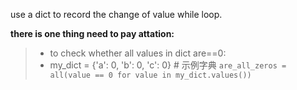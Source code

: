 use a dict to record the change of value while loop.

**there is one thing need to pay attation:**
>+ to check whether all values in dict are==0:
>+ my_dict = {'a': 0, 'b': 0, 'c': 0}  # 示例字典
   ```are_all_zeros = all(value == 0 for value in my_dict.values())```
